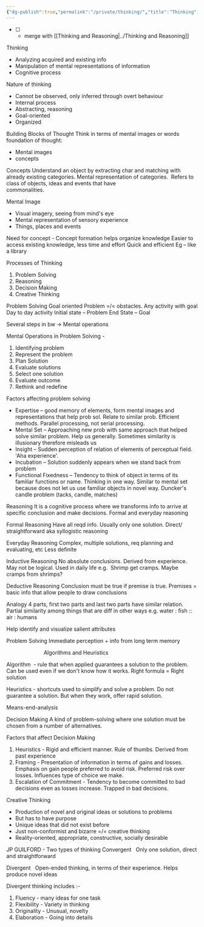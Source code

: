 ```yaml
---
{"dg-publish":true,"permalink":"/private/thinking/","title":"Thinking","tags":["psychology","studynotes"],"created":"","updated":""}
---
```



- [ ] - merge with [[Thinking and Reasoning\|../Thinking and Reasoning]]

Thinking
-   Analyzing acquired and existing info
-   Manipulation of mental representations of information
-   Cognitive process

Nature of thinking
-   Cannot be observed, only inferred through overt behaviour
-   Internal process
-   Abstracting, reasoning
-   Goal-oriented
-   Organized

Building Blocks of Thought
	Think in terms of mental images or words
foundation of thought:
- Mental images  
- concepts  

Concepts
Understand an object by extracting char and matching with already existing categories.
Mental representation of categories.  Refers to class of objects, ideas and events that have commonalities.                                                                                 

Mental Image
-   Visual imagery, seeing from mind's eye
-   Mental representation of sensory experience
-   Things, places and events

Need for concept -
Concept formation helps organize knowledge
Easier to access existing knowledge, less time and effort
Quick and efficient
Eg – like a library

Processes of Thinking
1.  Problem Solving
2.  Reasoning
3.  Decision Making
4.  Creative Thinking

Problem Solving
Goal oriented
Problem =/= obstacles. Any activity with goal
Day to day activity
Initial state – Problem
End State – Goal

Several steps in bw -> Mental operations

Mental Operations in Problem Solving -
1.  Identifying problem
2.  Represent the problem
3.  Plan Solution
4.  Evaluate solutions
5.  Select one solution
6.  Evaluate outcome
7.  Rethink and redefine

Factors affecting problem solving
- Expertise – good memory of elements, form mental images and representations that help prob sol. Relate to similar prob. Efficient methods. Parallel processing, not serial processing.
- Mental Set – Approaching new prob with same approach that helped solve similar problem. Help us generally. Sometimes similarity is illusionary therefore misleads us
- Insight – Sudden perception of relation of elements of perceptual field. 'Aha experience'.
- Incubation – Solution suddenly appears when we stand back from problem
- Functional Fixedness – Tendency to think of object in terms of its familiar functions or name. Thinking in one way. Similar to mental set because does not let us use familiar objects in novel way. Duncker's candle problem (tacks, candle, matches)

Reasoning
It is a cognitive process where we transforms info to arrive at specific conclusion and make decisions. Formal and everyday reasoning

Formal Reasoning
Have all reqd info. Usually only one solution. Direct/ straightforward
aka syllogistic reasoning

Everyday Reasoning
Complex, multiple solutions, req planning and evaluating, etc
Less definite

Inductive Reasoning
No absolute conclusions. Derived from experience. May not be logical. Used in daily life
e.g.  Shrimp get cramps. Maybe cramps from shrimps?

Deductive Reasoning
Conclusion must be true if premise is true. Premises = basic info that allow people to draw conclusions

Analogy
4 parts, first two parts and last two parts have similar relation. Partial similarity among things that are diff in other ways
e.g. water : fish :: air : humans

Help identify and visualize salient attributes

Problem Solving
Immediate perception + info from long term memory

                         Algorithms and Heuristics

Algorithm  - rule that when applied guarantees a solution to the problem. Can be used even if we don't know how it works. Right formula = Right solution

Heuristics - shortcuts used to simplify and solve a problem. Do not guarantee a solution. But when they work, offer rapid solution.

Means-end-analysis

Decision Making
A kind of problem-solving where one solution must be chosen from a number of alternatives.

Factors that affect Decision Making
1.  Heuristics - Rigid and efficient manner. Rule of thumbs. Derived from past experience
2.  Framing - Presentation of information in terms of gains and losses. Emphasis on gain people preferred to avoid risk. Preferred risk over losses. Influences type of choice we make.
3.  Escalation of Commitment - Tendency to become committed to bad decisions even as losses increase. Trapped in bad decisions.

Creative Thinking
-   Production of novel and original ideas or solutions to problems
-   But has to have purpose
-   Unique ideas that did not exist before
-   Just non-conformist and bizarre =/= creative thinking
-   Reality-oriented, appropriate, constructive, socially desirable

JP GUILFORD - Two types of thinking
Convergent  
Only one solution, direct and straightforward

Divergent  
Open-ended thinking, in terms of their experience. Helps produce novel ideas

Divergent thinking includes :-
1.  Fluency - many ideas for one task
2.  Flexibility - Variety in thinking
3.  Originality - Unusual, novelty
4.  Elaboration - Going into details


